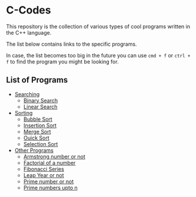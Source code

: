 # C-Codes
This repository is the collection of various types of cool programs written in the C++ language. 

The list below contains links to the specific programs.

In case, the list becomes too big in the future you can use `cmd + f` or `ctrl + f` to find the program you might be looking for.

## List of Programs
- [Searching](./Searching)
  - [Binary Search](./searching/binarysearch.c)
  - [Linear Search](./searching/linearsearch.c)
- [Sorting](./sorting)
  - [Bubble Sort](./sorting/bubblesort.c)
  - [Insertion Sort](./sorting/Insertion_sort.c)
  - [Merge Sort](./sorting/mergesort.c)
  - [Ouick Sort](./sorting/Quick_sort.c)
  - [Selection Sort](./sorting/selectionsort.c)
- [Other Programs](./otherprograms)
  - [Armstrong number or not](./otherprograms/armstrongnumber.c)
  - [Factorial of a number](./otherprograms/factorial.c)
  - [Fibonacci Series](./otherprograms/fibonacci.c)
  - [Leap Year or not](./otherprograms/leapyear.c)
  - [Prime number or not](./otherprograms/primenumber.c)
  - [Prime numbers upto n](./otherprograms/primenumupton.c)